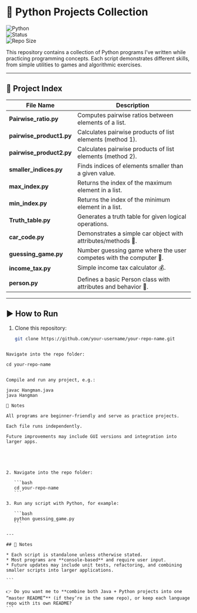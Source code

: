 

# 🐍 Python Projects Collection  

![Python](https://img.shields.io/badge/Language-Python-blue?logo=python)  
![Status](https://img.shields.io/badge/Status-Learning%20%26%20Practice-brightgreen)  
![Repo Size](https://img.shields.io/github/repo-size/your-username/your-repo-name)  

This repository contains a collection of Python programs I’ve written while practicing programming concepts. Each script demonstrates different skills, from simple utilities to games and algorithmic exercises.  

---

## 📂 Project Index  

| File Name | Description |
|-----------|-------------|
| **Pairwise_ratio.py** | Computes pairwise ratios between elements of a list. |
| **pairwise_product1.py** | Calculates pairwise products of list elements (method 1). |
| **pairwise_product2.py** | Calculates pairwise products of list elements (method 2). |
| **smaller_indices.py** | Finds indices of elements smaller than a given value. |
| **max_index.py** | Returns the index of the maximum element in a list. |
| **min_index.py** | Returns the index of the minimum element in a list. |
| **Truth_table.py** | Generates a truth table for given logical operations. |
| **car_code.py** | Demonstrates a simple car object with attributes/methods 🚗. |
| **guessing_game.py** | Number guessing game where the user competes with the computer 🎲. |
| **income_tax.py** | Simple income tax calculator 💰. |
| **person.py** | Defines a basic Person class with attributes and behavior 👤. |

---

## ▶️ How to Run  

1. Clone this repository:  
   ```bash
   git clone https://github.com/your-username/your-repo-name.git
````

Navigate into the repo folder:

cd your-repo-name


Compile and run any project, e.g.:

javac Hangman.java
java Hangman

📝 Notes

All programs are beginner-friendly and serve as practice projects.

Each file runs independently.

Future improvements may include GUI versions and integration into larger apps.





2. Navigate into the repo folder:

   ```bash
   cd your-repo-name
   ```

3. Run any script with Python, for example:

   ```bash
   python guessing_game.py
   ```

---

## 📝 Notes

* Each script is standalone unless otherwise stated.
* Most programs are **console-based** and require user input.
* Future updates may include unit tests, refactoring, and combining smaller scripts into larger applications.

```

👉 Do you want me to **combine both Java + Python projects into one “master README”** (if they’re in the same repo), or keep each language repo with its own README?
```

